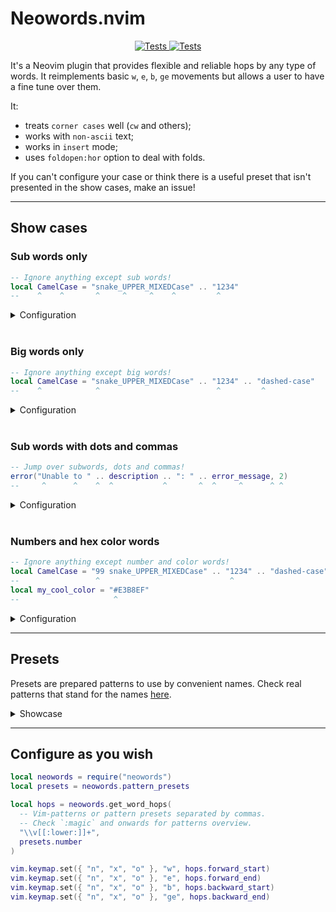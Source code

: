 # Neowords.nvim

<p align="center">
  <a href="https://github.com/backdround/neowords.nvim/actions">
    <img src="https://img.shields.io/github/actions/workflow/status/backdround/neowords.nvim/tests.yaml?branch=main&label=Tests&style=flat-square" alt="Tests">
  </a>
  <a href="https://github.com/backdround/neowords.nvim/actions">
    <img src="https://img.shields.io/github/actions/workflow/status/backdround/neowords.nvim/docs.yaml?branch=main&label=Doc%20generation&status=gen&style=flat-square" alt="Tests">
  </a>
</p>


It's a Neovim plugin that provides flexible and reliable hops by any type
of words. It reimplements basic `w`, `e`, `b`, `ge` movements but
allows a user to have a fine tune over them.

It:
- treats `corner cases` well (`cw` and others);
- works with `non-ascii` text;
- works in `insert` mode;
- uses `foldopen:hor` option to deal with folds.

If you can't configure your case or think there is a useful
preset that isn't presented in the show cases, make an issue!

---

## Show cases
### Sub words only
```lua
-- Ignore anything except sub words!
local CamelCase = "snake_UPPER_MIXEDCase" .. "1234"
--    ^    ^       ^     ^     ^    ^         ^
```
<details><summary>Configuration</summary>

```lua
local neowords = require("neowords")
local p = neowords.pattern_presets

local subword_hops = neowords.get_word_hops(
  p.snake_case,
  p.camel_case,
  p.upper_case,
  p.number,
  p.hex_color
)

vim.keymap.set({ "n", "x", "o" }, "w", subword_hops.forward_start)
vim.keymap.set({ "n", "x", "o" }, "e", subword_hops.forward_end)
vim.keymap.set({ "n", "x", "o" }, "b", subword_hops.backward_start)
vim.keymap.set({ "n", "x", "o" }, "ge", subword_hops.backward_end)
```

</details>

<br>

### Big words only
```lua
-- Ignore anything except big words!
local CamelCase = "snake_UPPER_MIXEDCase" .. "1234" .. "dashed-case"
--    ^            ^                          ^         ^
```
<details><summary>Configuration</summary>

```lua
local neowords = require("neowords")
local p = neowords.pattern_presets

local bigword_hops = neowords.get_word_hops(
  p.any_word,
  p.hex_color
)

vim.keymap.set({ "n", "x", "o" }, "w", bigword_hops.forward_start)
vim.keymap.set({ "n", "x", "o" }, "e", bigword_hops.forward_end)
vim.keymap.set({ "n", "x", "o" }, "b", bigword_hops.backward_start)
vim.keymap.set({ "n", "x", "o" }, "ge", bigword_hops.backward_end)
```

</details>

<br>

### Sub words with dots and commas
```lua
-- Jump over subwords, dots and commas!
error("Unable to " .. description .. ": " .. error_message, 2)
--     ^      ^    ^  ^           ^       ^  ^     ^      ^ ^
```
<details><summary>Configuration</summary>

```lua
local neowords = require("neowords")
local p = neowords.pattern_presets

local hops = neowords.get_word_hops(
  p.snake_case,
  p.camel_case,
  p.upper_case,
  p.number,
  p.hex_color,
  "\\v\\.+",
  "\\v,+"
)

vim.keymap.set({ "n", "x", "o" }, "w", hops.forward_start)
vim.keymap.set({ "n", "x", "o" }, "e", hops.forward_end)
vim.keymap.set({ "n", "x", "o" }, "b", hops.backward_start)
vim.keymap.set({ "n", "x", "o" }, "ge", hops.backward_end)
```

</details>

<br>

### Numbers and hex color words
```lua
-- Ignore anything except number and color words!
local CamelCase = "99 snake_UPPER_MIXEDCase" .. "1234" .. "dashed-case"
--                 ^                             ^
local my_cool_color = "#E3B8EF"
--                     ^
```
<details><summary>Configuration</summary>

```lua
local neowords = require("neowords")
local p = neowords.pattern_presets

local hops = neowords.get_word_hops(
  p.number,
  p.hex_color
)

vim.keymap.set({ "n", "x", "o" }, "w", hops.forward_start)
vim.keymap.set({ "n", "x", "o" }, "e", hops.forward_end)
vim.keymap.set({ "n", "x", "o" }, "b", hops.backward_start)
vim.keymap.set({ "n", "x", "o" }, "ge", hops.backward_end)
```

</details>


---

## Presets

Presets are prepared patterns to use by convenient names. Check real patterns
that stand for the names
[here](https://github.com/backdround/neowords.nvim/blob/main/lua/neowords/pattern-presets.lua).

<details><summary>Showcase</summary>

```
Data to match:
-- showcase_string-FOR_MATCHING_ByDIFFERENTPresets554
-- KNumber number99inside -help -999 +413 12
-- #C3A9FA #a3a9fa #2a3a4c #IF #define #def #Stop
-- word-32 word+33 word_34
```

| Preset name | Matches
| - | -
| snake_case | `showcase`, `string`, `number`, `inside`, `help`, `define`, `word`, `word`, `word`
| camel_case | `By`, `Presets`, `Number`, `Stop`
| upper_case | `FOR`, `MATCHING`, `DIFFERENT`, `K`, `IF`
| number | `554`, `99`, `999`, `413`, `12`, `32`, `33`, `34`
| math_number | `554`, `99`, `-999`, `+413`, `12`, `-32`, `+33`, `34`
| hex_color | `#C3A9FA`, `#a3a9fa`, `#2a3a4c`, `#def`
| any_word | `showcase_string-FOR_MATCHING_ByDIFFERENTPresets554`, `KNumber`, `number99inside`, `help`, `999`, `413`, `12`, `C3A9FA`, `a3a9fa`, `2a3a4c`, `IF`, `define`, `def`, `Stop`, `word-32`, `word`, `33`, `word_34`

</details>

---

## Configure as you wish

```lua
local neowords = require("neowords")
local presets = neowords.pattern_presets

local hops = neowords.get_word_hops(
  -- Vim-patterns or pattern presets separated by commas.
  -- Check `:magic` and onwards for patterns overview.
  "\\v[[:lower:]]+",
  presets.number
)

vim.keymap.set({ "n", "x", "o" }, "w", hops.forward_start)
vim.keymap.set({ "n", "x", "o" }, "e", hops.forward_end)
vim.keymap.set({ "n", "x", "o" }, "b", hops.backward_start)
vim.keymap.set({ "n", "x", "o" }, "ge", hops.backward_end)
```
